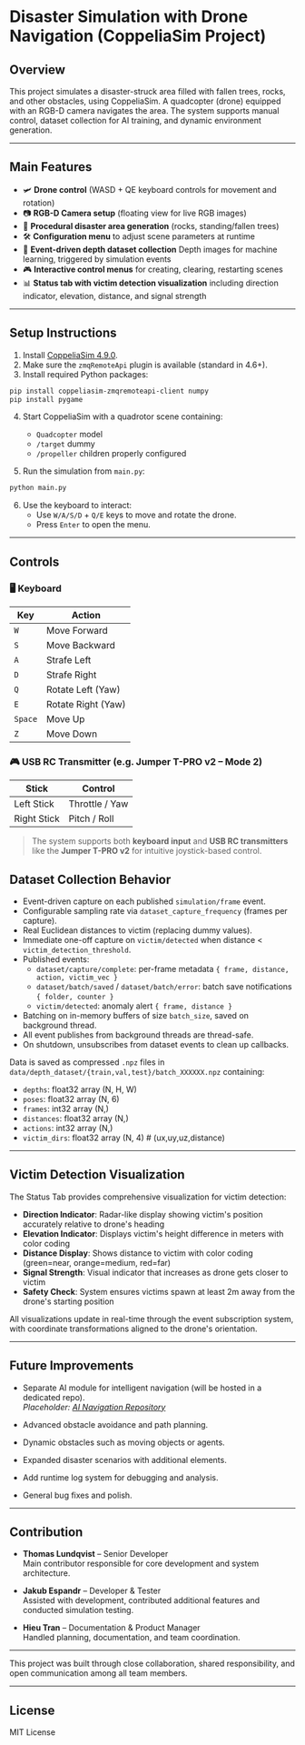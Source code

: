 # Disaster Simulation with Drone Navigation (CoppeliaSim Project)

## Overview

This project simulates a disaster-struck area filled with fallen trees, rocks, and other obstacles, using CoppeliaSim. 
A quadcopter (drone) equipped with an RGB-D camera navigates the area. 
The system supports manual control, dataset collection for AI training, and dynamic environment generation.

---

## Main Features

- 🛩️ **Drone control** (WASD + QE keyboard controls for movement and rotation)
- 📷 **RGB-D Camera setup** (floating view for live RGB images)
- 🌳 **Procedural disaster area generation** (rocks, standing/fallen trees)
- 🛠️ **Configuration menu** to adjust scene parameters at runtime
- 🧠 **Event-driven depth dataset collection** Depth images for machine learning, triggered by simulation events
- 🎮 **Interactive control menus** for creating, clearing, restarting scenes
- 📊 **Status tab with victim detection visualization** including direction indicator, elevation, distance, and signal strength

---

## Setup Instructions

1. Install [CoppeliaSim 4.9.0](https://www.coppeliarobotics.com/downloads.html).
2. Make sure the `zmqRemoteApi` plugin is available (standard in 4.6+).
3. Install required Python packages:

```bash
pip install coppeliasim-zmqremoteapi-client numpy
pip install pygame
```

4. Start CoppeliaSim with a quadrotor scene containing:
   - `Quadcopter` model
   - `/target` dummy
   - `/propeller` children properly configured

5. Run the simulation from `main.py`:

```bash
python main.py
```

6. Use the keyboard to interact:
   - Use `W/A/S/D` + `Q/E` keys to move and rotate the drone.
   - Press `Enter` to open the menu.
---

## Controls

### 🖥️ Keyboard

| Key     | Action             |
|---------|--------------------|
| `W`     | Move Forward       |
| `S`     | Move Backward      |
| `A`     | Strafe Left        |
| `D`     | Strafe Right       |
| `Q`     | Rotate Left (Yaw)  |
| `E`     | Rotate Right (Yaw) |
| `Space` | Move Up            |
| `Z`     | Move Down          |

### 🎮 USB RC Transmitter (e.g. Jumper T-PRO v2 – Mode 2)

| Stick            | Control           |
|------------------|-------------------|
| Left Stick       | Throttle / Yaw    |
| Right Stick      | Pitch / Roll      |

> The system supports both **keyboard input** and **USB RC transmitters** like the **Jumper T-PRO v2** for intuitive joystick-based control.


## Dataset Collection Behavior

- Event-driven capture on each published `simulation/frame` event.
- Configurable sampling rate via `dataset_capture_frequency` (frames per capture).
- Real Euclidean distances to victim (replacing dummy values).
- Immediate one-off capture on `victim/detected` when distance < `victim_detection_threshold`.
- Published events:
  - `dataset/capture/complete`: per-frame metadata `{ frame, distance, action, victim_vec }`
  - `dataset/batch/saved` / `dataset/batch/error`: batch save notifications `{ folder, counter }`
  - `victim/detected`: anomaly alert `{ frame, distance }`
- Batching on in-memory buffers of size `batch_size`, saved on background thread.
- All event publishes from background threads are thread-safe.
- On shutdown, unsubscribes from dataset events to clean up callbacks.

Data is saved as compressed `.npz` files in `data/depth_dataset/{train,val,test}/batch_XXXXXX.npz` containing:
  - `depths`: float32 array (N, H, W)
  - `poses`: float32 array (N, 6)
  - `frames`: int32 array (N,)
  - `distances`: float32 array (N,)
  - `actions`: int32 array (N,)
  - `victim_dirs`: float32 array (N, 4)  # (ux,uy,uz,distance)

---

## Victim Detection Visualization

The Status Tab provides comprehensive visualization for victim detection:

- **Direction Indicator**: Radar-like display showing victim's position accurately relative to drone's heading
- **Elevation Indicator**: Displays victim's height difference in meters with color coding
- **Distance Display**: Shows distance to victim with color coding (green=near, orange=medium, red=far)
- **Signal Strength**: Visual indicator that increases as drone gets closer to victim
- **Safety Check**: System ensures victims spawn at least 2m away from the drone's starting position

All visualizations update in real-time through the event subscription system, with coordinate transformations aligned to the drone's orientation.

---

## Future Improvements

- Separate AI module for intelligent navigation (will be hosted in a dedicated repo).  
  *Placeholder: [AI Navigation Repository](https://github.com/your-org/ai-navigation-system)*

- Advanced obstacle avoidance and path planning.
- Dynamic obstacles such as moving objects or agents.
- Expanded disaster scenarios with additional elements.
- Add runtime log system for debugging and analysis.
- General bug fixes and polish.

---

## Contribution

- **Thomas Lundqvist** – Senior Developer  
  Main contributor responsible for core development and system architecture.

- **Jakub Espandr** – Developer & Tester  
  Assisted with development, contributed additional features and conducted simulation testing.

- **Hieu Tran** – Documentation & Product Manager  
  Handled planning, documentation, and team coordination.

---

This project was built through close collaboration, shared responsibility, and open communication among all team members.

---

## License

MIT License
